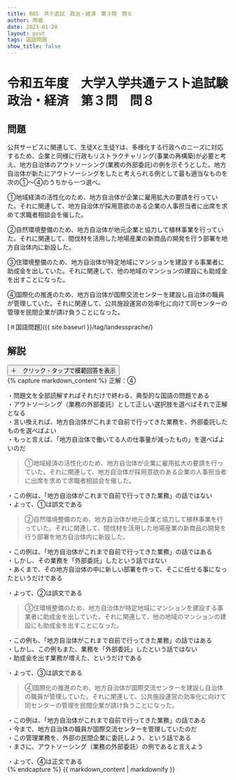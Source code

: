 ```yaml
---
title: R05　共テ追試　政治・経済　第３問　問８
author: 雨坂
date: 2023-01-28
layout: post
tags: 国語問題
show_title: false
---
```

  
# 令和五年度　大学入学共通テスト追試験　政治・経済　第３問　問８  
  
## 問題  
公共サービスに関連して、生徒Xと生徒Yは、多様化する行政へのニーズに対応するため、企業と同様に行政もリストラクチャリング(事業の再構築)が必要と考え、地方自治体のアウトソーシング(業務の外部委託)の例を示そうとした。地方自治体が新たにアウトソーシングをしたと考えられる例として最も適当なものを次の①～④のうちから一つ選べ。  
  
①地域経済の活性化のため、地方自治体が企業に雇用拡大の要請を行っていた。それに関連して、地方自治体が採用意欲のある企業の人事担当者に出席を求めて求職者相談会を催した。  
  
②自然環境整備のため、地方自治体が地元企業と協力して植林事業を行っていた。それに関連して、間伐材を活用した地場産業の新商品の開発を行う部署を地方自治体内に新設した。  
  
③住環境整備のため、地方自治体が特定地域にマンションを建設する事業者に助成金を出していた。それに関連して、他の地域のマンションの建設にも助成金を出すことになった。  
  
④国際化の推進のため、地方自治体が国際交流センターを建設し自治体の職員が管理していた。それに関連して、公共施設運営の効率化に向けて同センターの管理を民間企業が請け負うことになった。  
  
[＃国語問題]({{ site.baseurl }}/tag/landessprache/)  
  
## 解説  
<div class="collapsible">
  <button class="collapsible-button">＋　クリック・タップで模範回答を表示</button>
  <div class="collapsible-content">
    {% capture markdown_content %}
正解：④  
  
・問題文を全部読解すればそれだけで終わる、典型的な国語の問題である  
・アウトソーシング（業務の外部委託）として正しい選択肢を選べばそれで正解となる  
・言い換えれば、地方自治体がこれまで自前で行ってきた業務を、外部委託したものを選べばよい  
・もっと言えば、「地方自治体で働いてる人の仕事量が減ったもの」を選べばよいのだ  
  
>①地域経済の活性化のため、地方自治体が企業に雇用拡大の要請を行っていた。それに関連して、地方自治体が採用意欲のある企業の人事担当者に出席を求めて求職者相談会を催した。  
  
・この例は、「地方自治体がこれまで自前で行ってきた業務」の話ではない  
・よって、①は誤文である  
  
>②自然環境整備のため、地方自治体が地元企業と協力して植林事業を行っていた。それに関連して、間伐材を活用した地場産業の新商品の開発を行う部署を地方自治体内に新設した。  
  
・この例は、「地方自治体がこれまで自前で行ってきた業務」の話ではある  
・しかし、その業務を「外部委託」したという話ではない  
・あくまで、その地方自治体の中に新しい部署を作って、そこに任せる事になったというだけである  
  
・よって、②は誤文である  
  
>③住環境整備のため、地方自治体が特定地域にマンションを建設する事業者に助成金を出していた。それに関連して、他の地域のマンションの建設にも助成金を出すことになった。  
  
・この例も、「地方自治体がこれまで自前で行ってきた業務」の話ではある  
・しかし、この例もまた、業務を「外部委託」したという話ではない  
・助成金を出す業務が増えた、というだけである  
  
・よって、③は誤文である  
  
>④国際化の推進のため、地方自治体が国際交流センターを建設し自治体の職員が管理していた。それに関連して、公共施設運営の効率化に向けて同センターの管理を民間企業が請け負うことになった。  
  
・この例は、「地方自治体がこれまで自前で行ってきた業務」の話である  
・今まで、地方自治体の職員が国際交流センターを管理していたのだ  
・この管理業務を、外部の民間企業に委託しよう、という話である  
・まさに、アウトソーシング（業務の外部委託）の例であると言えよう  
  
・よって、④は正文である  
    {% endcapture %}
    {{ markdown_content | markdownify }}
  </div>
</div>